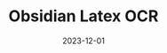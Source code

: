 ---
title: "Obsidian Latex OCR"
date: 2023-12-01
icon: "github"
externalUrl: "https://github.com/lucasvanmol/obsidian-latex-ocr"
description: "Generate LaTeX equations from images in Obsidian, using an image-to-text transformer."
_build:
  render: "false"
  list: "local"
---